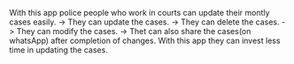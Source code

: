 With this app police people who work in courts can update their montly cases easily.
-> They can update the cases.
-> They can delete the cases.
-> They can modify the cases.
-> Thet can also share the cases(on whatsApp) after completion of changes.
With this app they can invest less time in updating the cases.
